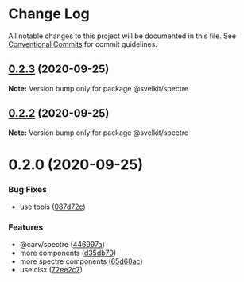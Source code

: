 # Change Log

All notable changes to this project will be documented in this file.
See [Conventional Commits](https://conventionalcommits.org) for commit guidelines.

## [0.2.3](https://github.com/kenoxa/svelkit/compare/@svelkit/spectre@0.2.2...@svelkit/spectre@0.2.3) (2020-09-25)

**Note:** Version bump only for package @svelkit/spectre

## [0.2.2](https://github.com/kenoxa/svelkit/compare/@svelkit/spectre@0.2.0...@svelkit/spectre@0.2.2) (2020-09-25)

**Note:** Version bump only for package @svelkit/spectre

# 0.2.0 (2020-09-25)

### Bug Fixes

- use tools ([087d72c](https://github.com/kenoxa/svelkit/commit/087d72c507d808aec931ea2317d2f1992aaf56db))

### Features

- @carv/spectre ([446997a](https://github.com/kenoxa/svelkit/commit/446997aaf4939a03e7b32c7377be7cc7e7d38a6d))
- more components ([d35db70](https://github.com/kenoxa/svelkit/commit/d35db709a1630c2f657fe9a82b7a84fa4255a07b))
- more spectre components ([65d60ac](https://github.com/kenoxa/svelkit/commit/65d60ac4e361fc7e4fffa65eb6db31724f7a1ef9))
- use clsx ([72ee2c7](https://github.com/kenoxa/svelkit/commit/72ee2c788e377517c1a71d1cafe94a7253aab388))
